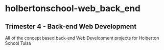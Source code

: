 # holbertonschool-web_back_end

## Trimester 4 - Back-end Web Development
All of the concept based back-end Web Development projects for Holberton School Tulsa